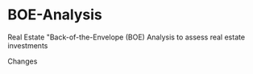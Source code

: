# BOE-Analysis
Real Estate "Back-of-the-Envelope (BOE) Analysis to assess real estate investments

Changes
